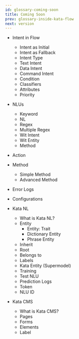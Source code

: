 ```yaml
---
id: glossary-coming-soon
title: Coming Soon
prev: glossary-inside-kata-flow
next: version
---
```


-   Intent in Flow

    -   Intent as Initial
    -   Intent as Fallback
    -   Intent Type
    -   Text Intent
    -   Data Intent
    -   Command Intent
    -   Condition
    -   Classifiers
    -   Attributes
    -   Priority

-   NLUs
    -   Keyword
    -   NL
    -   Regex
    -   Multiple Regex
    -   Wit Intent
    -   Wit Entity
    -   Method
-   Action
-   Method
    -   Simple Method
    -   Advanced Method
-   Error Logs
-   Configurations
-   Kata NL
    -   What is Kata NL?
    -   Entity
        -   Entity: Trait
        -   Dictionary Entity
        -   Phrase Entity
    -   Inherit
    -   Root
    -   Belongs to
    -   Labels
    -   Kata Entity (Supermodel)
    -   Training
    -   Test NLU
    -   Prediction Logs
    -   Token
    -   NLU ID
-   Kata CMS
    -   What is Kata CMS?
    -   Pages
    -   Forms
    -   Elements
    -   Label
